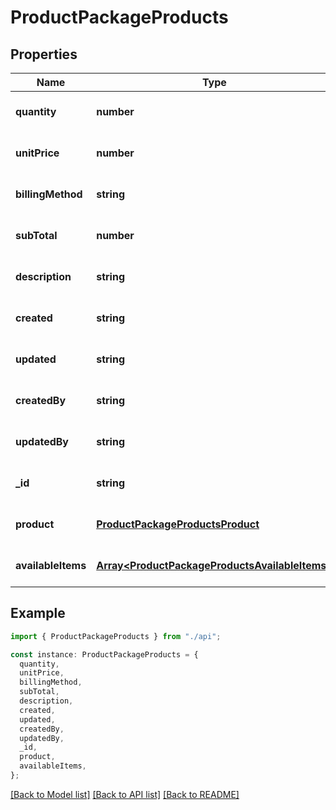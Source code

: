 # ProductPackageProducts

## Properties

| Name               | Type                                                                                             | Description | Notes                             |
| ------------------ | ------------------------------------------------------------------------------------------------ | ----------- | --------------------------------- |
| **quantity**       | **number**                                                                                       |             | [optional] [default to undefined] |
| **unitPrice**      | **number**                                                                                       |             | [optional] [default to undefined] |
| **billingMethod**  | **string**                                                                                       |             | [optional] [default to undefined] |
| **subTotal**       | **number**                                                                                       |             | [optional] [default to undefined] |
| **description**    | **string**                                                                                       |             | [optional] [default to undefined] |
| **created**        | **string**                                                                                       |             | [optional] [default to undefined] |
| **updated**        | **string**                                                                                       |             | [optional] [default to undefined] |
| **createdBy**      | **string**                                                                                       |             | [optional] [default to undefined] |
| **updatedBy**      | **string**                                                                                       |             | [optional] [default to undefined] |
| **\_id**           | **string**                                                                                       |             | [optional] [default to undefined] |
| **product**        | [**ProductPackageProductsProduct**](ProductPackageProductsProduct.md)                            |             | [optional] [default to undefined] |
| **availableItems** | [**Array&lt;ProductPackageProductsAvailableItems&gt;**](ProductPackageProductsAvailableItems.md) |             | [optional] [default to undefined] |

## Example

```typescript
import { ProductPackageProducts } from "./api";

const instance: ProductPackageProducts = {
  quantity,
  unitPrice,
  billingMethod,
  subTotal,
  description,
  created,
  updated,
  createdBy,
  updatedBy,
  _id,
  product,
  availableItems,
};
```

[[Back to Model list]](../README.md#documentation-for-models) [[Back to API list]](../README.md#documentation-for-api-endpoints) [[Back to README]](../README.md)
